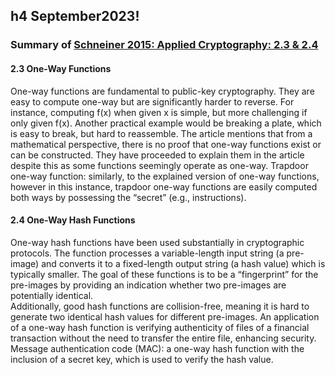 ## h4 September2023!

### Summary of [Schneiner 2015: Applied Cryptography: 2.3 & 2.4](https://learning.oreilly.com/library/view/applied-cryptography-protocols/9781119096726/10_chap02.html#chap02-sec003)

#### 2.3	One-Way Functions

One-way functions are fundamental to public-key cryptography. They are easy to compute one-way but are significantly harder to reverse. For instance, computing f(x) when given x is simple, but more challenging if only given f(x). Another practical example would be breaking a plate, which is easy to break, but hard to reassemble. 
The article mentions that from a mathematical perspective, there is no proof that one-way functions exist or can be constructed. They have proceeded to explain them in the article despite this as some functions seemingly operate as one-way. 
Trapdoor one-way function: similarly, to the explained version of one-way functions, however in this instance, trapdoor one-way functions are easily computed both ways by possessing the “secret” (e.g., instructions).


#### 2.4 One-Way Hash Functions
One-way hash functions have been used substantially in cryptographic protocols. The function processes a variable-length input string (a pre-image) and converts it to a fixed-length output string (a hash value) which is typically smaller. The goal of these functions is to be a “fingerprint” for the pre-images by providing an indication whether two pre-images are potentially identical.  
Additionally, good hash functions are collision-free, meaning it is hard to generate two identical hash values for different pre-images.
An application of a one-way hash function is verifying authenticity of files of a financial transaction without the need to transfer the entire file, enhancing security. 
Message authentication code (MAC): a one-way hash function with the inclusion of a secret key, which is used to verify the hash value. 

##


